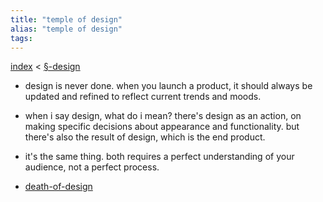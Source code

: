 ```yaml
---
title: "temple of design"
alias: "temple of design"
tags: 
---
```


[index](_index.md) < [§-design](§-design.md)

- design is never done. when you launch a product, it should always be updated and refined to reflect current trends and moods. 
- when i say design, what do i mean? there's design as an action, on making specific decisions about appearance and functionality. but there's also the result of design, which is the end product. 
- it's the same thing. both requires a perfect understanding of your audience, not a perfect process. 

- [death-of-design](death-of-design.md)